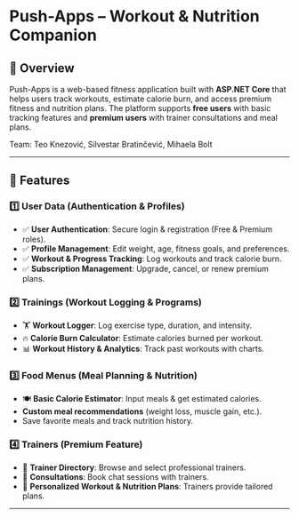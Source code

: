 # Push-Apps – Workout & Nutrition Companion   

## 📌 Overview  
Push-Apps is a web-based fitness application built with **ASP.NET Core** that helps users track workouts, estimate calorie burn, and access premium fitness and nutrition plans. The platform supports **free users** with basic tracking features and **premium users** with trainer consultations and meal plans.



Team: Teo Knezović, Silvestar Bratinčević, Mihaela Bolt 

--- 

## 🚀 Features  

### **1️⃣ User Data (Authentication & Profiles)**
- ✅ **User Authentication**: Secure login & registration (Free & Premium roles).  
- ✅ **Profile Management**: Edit weight, age, fitness goals, and preferences.  
- ✅ **Workout & Progress Tracking**: Log workouts and track calorie burn.  
- ✅ **Subscription Management**: Upgrade, cancel, or renew premium plans.  

### **2️⃣ Trainings (Workout Logging & Programs)**
- 🏋️ **Workout Logger**: Log exercise type, duration, and intensity.  
- 🔥 **Calorie Burn Calculator**: Estimate calories burned per workout.  
- 📊 **Workout History & Analytics**: Track past workouts with charts.   

### **3️⃣ Food Menus (Meal Planning & Nutrition)**
- 🍽️ **Basic Calorie Estimator**: Input meals & get estimated calories.  
- **Custom meal recommendations** (weight loss, muscle gain, etc.).
- Save favorite meals and track nutrition history.

### **4️⃣ Trainers (Premium Feature)**
- 🏅 **Trainer Directory**: Browse and select professional trainers.  
- 💬 **Consultations**: Book chat sessions with trainers.
- 📄 **Personalized Workout & Nutrition Plans**: Trainers provide tailored plans.  

---
